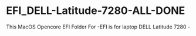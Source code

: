 # EFI_DELL-Latitude-7280-ALL-DONE
This MacOS Opencore EFI Folder For    -EFI is for laptop DELL Latitude 7280 -
